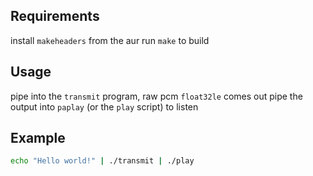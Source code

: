 Requirements
------
install `makeheaders` from the aur
run `make` to build

Usage
-----
pipe into the `transmit` program, raw pcm `float32le` comes out
pipe the output into `paplay` (or the `play` script) to listen

Example
-----

```bash
echo "Hello world!" | ./transmit | ./play
```

